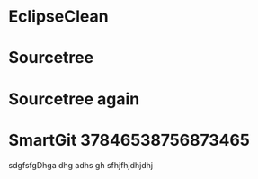 # EclipseClean
# Sourcetree
# Sourcetree again
# SmartGit 37846538756873465
sdgfsfgDhga dhg adhs gh sfhjfhjdhjdhj